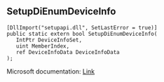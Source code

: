 ## SetupDiEnumDeviceInfo

```
[DllImport("setupapi.dll", SetLastError = true)]
public static extern bool SetupDiEnumDeviceInfo(
   IntPtr DeviceInfoSet,
   uint MemberIndex,
   ref DeviceInfoData DeviceInfoData
);
```

Microsoft documentation: [Link](https://learn.microsoft.com/en-us/windows/win32/api/setupapi/nf-setupapi-setupdienumdeviceinfo)
